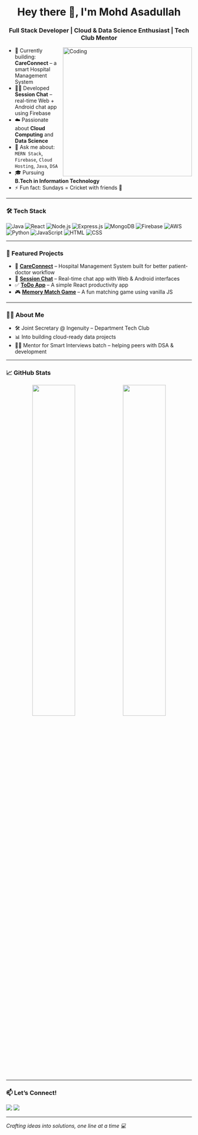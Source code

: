 <h1 align="center">Hey there 👋, I'm Mohd Asadullah</h1>
<h3 align="center">Full Stack Developer | Cloud & Data Science Enthusiast | Tech Club Mentor</h3>

<img align="right" alt="Coding" width="350" src="https://media.giphy.com/media/ZVik7pBtu9dNS/giphy.gif" />

- 🔭 Currently building: **CareConnect** – a smart Hospital Management System  
- 👨‍💻 Developed **Session Chat** – real-time Web + Android chat app using Firebase  
- ☁️ Passionate about **Cloud Computing** and **Data Science**  
- 💬 Ask me about: `MERN Stack`, `Firebase`, `Cloud Hosting`, `Java`, `DSA`  
- 🎓 Pursuing **B.Tech in Information Technology**  
- ⚡ Fun fact: Sundays = Cricket with friends 🏏  

---

### 🛠️ Tech Stack
![Java](https://img.shields.io/badge/Java-007396?style=for-the-badge&logo=java)
![React](https://img.shields.io/badge/React-20232a?style=for-the-badge&logo=react)
![Node.js](https://img.shields.io/badge/Node.js-3C873A?style=for-the-badge&logo=node.js)
![Express.js](https://img.shields.io/badge/Express.js-000000?style=for-the-badge&logo=express)
![MongoDB](https://img.shields.io/badge/MongoDB-4ea94b?style=for-the-badge&logo=mongodb)
![Firebase](https://img.shields.io/badge/Firebase-ffca28?style=for-the-badge&logo=firebase)
![AWS](https://img.shields.io/badge/AWS-232f3e?style=for-the-badge&logo=amazonaws)
![Python](https://img.shields.io/badge/Python-3776ab?style=for-the-badge&logo=python)
![JavaScript](https://img.shields.io/badge/JavaScript-f7df1e?style=for-the-badge&logo=javascript)
![HTML](https://img.shields.io/badge/HTML5-e34f26?style=for-the-badge&logo=html5)
![CSS](https://img.shields.io/badge/CSS3-1572b6?style=for-the-badge&logo=css3)

---

### 🚀 Featured Projects

- 🏥 [**CareConnect**](#) – Hospital Management System built for better patient-doctor workflow  
- 💬 [**Session Chat**](#) – Real-time chat app with Web & Android interfaces  
- ✅ [**ToDo App**](#) – A simple React productivity app  
- 🎮 [**Memory Match Game**](#) – A fun matching game using vanilla JS  

---

### 👨‍💼 About Me

- 🛠 Joint Secretary @ Ingenuity – Department Tech Club  
- 📊 Into building cloud-ready data projects  
- 👨‍🏫 Mentor for Smart Interviews batch – helping peers with DSA & development  

---

### 📈 GitHub Stats

<p align="center">
  <img width="48%" src="https://github-readme-stats.vercel.app/api?username=Asadullah00&show_icons=true&theme=tokyonight" />
  <img width="48%" src="https://github-readme-streak-stats.herokuapp.com/?user=Asadullah00&theme=tokyonight" />
</p>

---

### 📫 Let’s Connect!

<p>
  <a href="https://www.linkedin.com/in/asadullah00/" target="_blank"><img src="https://img.shields.io/badge/LinkedIn-blue?style=for-the-badge&logo=linkedin"></a>
  <a href="mailto:asadullahxofficial@gmail.com"><img src="https://img.shields.io/badge/Gmail-red?style=for-the-badge&logo=gmail"></a>
</p>

---

*Crafting ideas into solutions, one line at a time 💻*
